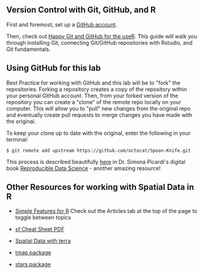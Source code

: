 ## Version Control with Git, GitHub, and R

First and foremost, set up a [GitHub account](https://github.com/login).

Then, check out [Happy Git and GitHub for the useR](https://happygitwithr.com/index.html). This guide will walk you through installing Git, connecting Git/GitHub repositories with Rstudio, and Git fundamentals.


## Using GitHub for this lab

Best Practice for working with GitHub and this lab will be to "fork" the repositories. Forking a repository creates a copy of the repository within your personal GitHub account. Then, from your forked version of the repository you can create a "clone" of the remote repo locally on your computer. This will allow you to "pull" new changes from the original repo and eventually create pull requests to merge changes you have made with the original.

To keep your clone up to date with the original, enter the following in your terminal:

```
$ git remote add upstream https://github.com/octocat/Spoon-Knife.git
```

This process is described beautifully [here](https://ecorepsci.github.io/reproducible-science/github.html#forking-a-repository) in Dr. Simona Picardi's digital book [Reproducible Data Science](https://ecorepsci.github.io/reproducible-science/index.html) - another amazing resource! 

## Other Resources for working with Spatial Data in R

-   [Simple Features for R](https://r-spatial.github.io/sf/articles/sf1.html) Check out the Articles tab at the top of the page to toggle between topics

-   [sf Cheat Sheet PDF](https://osf.io/an6b5/download)

-   [Spatial Data with terra](https://rspatial.org/spatial-terra/index.html)

-   [tmap package](https://cran.r-project.org/web/packages/tmap/vignettes/tmap-getstarted.html)

-   [stars package](https://r-spatial.github.io/stars/articles/stars1.html)

